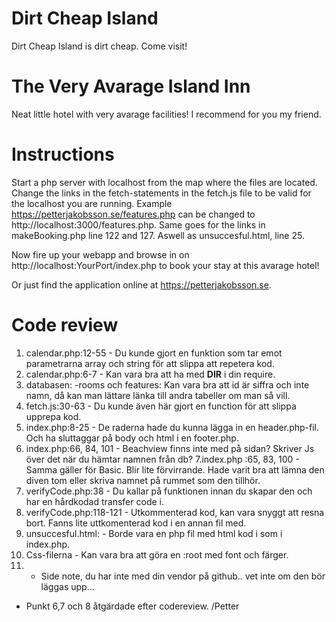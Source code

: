 # Dirt Cheap Island

Dirt Cheap Island is dirt cheap. Come visit!

# The Very Avarage Island Inn

Neat little hotel with very avarage facilities! I recommend for you my friend.

# Instructions

Start a php server with localhost from the map where the files are located. Change the links in the fetch-statements in the fetch.js file to be valid for the localhost you are running. Example https://petterjakobsson.se/features.php can be changed to http://localhost:3000/features.php. Same goes for the links in makeBooking.php line 122 and 127. Aswell as unsuccesful.html, line 25.

Now fire up your webapp and browse in on http://localhost:YourPort/index.php to book your stay at this avarage hotel!

Or just find the application online at https://petterjakobsson.se.

# Code review

1. calendar.php:12-55 - Du kunde gjort en funktion som tar emot parametrarna array och string för att slippa att repetera kod.
2. calendar.php:6-7 - Kan vara bra att ha med **DIR** i din require.
3. databasen: -rooms och features: Kan vara bra att id är siffra och inte namn, då kan man lättare länka till andra tabeller om man så vill.
4. fetch.js:30-63 - Du kunde även här gjort en function för att slippa upprepa kod.
5. index.php:8-25 - De raderna hade du kunna lägga in en header.php-fil. Och ha sluttaggar på body och html i en footer.php.
6. index.php:66, 84, 101 - Beachview finns inte med på sidan? Skriver Js över det när du hämtar namnen från db?
   7.index.php :65, 83, 100 - Samma gäller för Basic. Blir lite förvirrande. Hade varit bra att lämna den diven tom eller skriva namnet på rummet som den tillhör.
7. verifyCode.php:38 - Du kallar på funktionen innan du skapar den och har en hårdkodad transfer code i.
8. verifyCode.php:118-121 - Utkommenterad kod, kan vara snyggt att resna bort. Fanns lite uttkomenterad kod i en annan fil med.
9. unsuccesful.html: - Borde vara en php fil med html kod i som i index.php.
10. Css-filerna - Kan vara bra att göra en :root med font och färger.
11. - Side note, du har inte med din vendor på github.. vet inte om den bör läggas upp...

-   Punkt 6,7 och 8 åtgärdade efter codereview. /Petter
